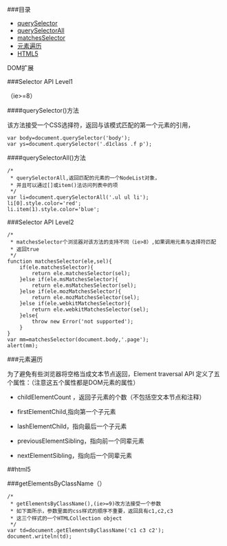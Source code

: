 ###目录

<ul>
	<li>
		<a href="#a1">
			querySelector
		</a>
	</li>
	<li>
		<a href="#a2">
			querySelectorAll
		</a>
	</li>
	<li>
		<a href="#a3">
			matchesSelector
		</a>
	</li>
	<li>
		<a href="#a4">
			元素遍历
		</a>
	</li>
	<li>
		<a href="#a5">
			HTML5
		</a>
	</li>
</ul>







DOM扩展

###Selector API Level1

（ie>=8）

<a name="a1"></a>

####querySelector()方法

该方法接受一个CSS选择符，返回与该模式匹配的第一个元素的引用，

	var body=document.querySelector('body');
	var ys=document.querySelector('.d1class .f p');

<a name="a2"></a>

####querySelectorAll()方法

	/*
	 * querySelectorAll,返回匹配的元素的一个NodeList对象，
	 * 并且可以通过[]或item()法访问列表中的项
	 */
	var li=document.querySelectorAll('.ul ul li');
	li[0].style.color='red';
	li.item(1).style.color='blue';

<a name="a3"></a>

###Selector API Level2

	/*
	 * matchesSelector个浏览器对该方法的支持不同（ie>8）,如果调用元素与选择符匹配
	 * 返回true
	 */
	function matchesSelector(ele,sel){
		if(ele.matchesSelector){
			return ele.matchesSelector(sel);
		}else if(ele.msMatchesSelector){
			return ele.msMatchesSelector(sel);
		}else if(ele.mozMatchesSelector){
			return ele.mozMatchesSelector(sel);
		}else if(ele.webkitMatchesSelector){
			return ele.webkitMatchesSelector(sel);
		}else{
			throw new Error('not supported');
		}
	}
	var mm=matchesSelector(document.body,'.page');
	alert(mm);

<a name="a4"></a>

###元素遍历

为了避免有些浏览器将空格当成文本节点返回，Element traversal API 定义了五个属性：（注意这五个属性都是DOM元素的属性）

+ childElementCount ，返回子元素的个数（不包括空文本节点和注释）

+ firstElementChild,指向第一个子元素

+ lashElementChild，指向最后一个子元素

+ previousElementSibling，指向前一个同辈元素

+ nextElementSibling，指向后一个同辈元素

<a name="a5"></a>

##html5

###getElementsByClassName（）

	/*
	 * getElementsByClassName(),(ie>=9)改方法接受一个参数
	 * 如下面所示，参数里面的css样式的顺序不重要，返回具有c1,c2,c3
	 * 这三个样式的一个HTMLCollection object
	 */
	var td=document.getElementsByClassName('c1 c3 c2');
	document.writeln(td);